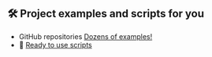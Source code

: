 ## 🛠️ Project examples and scripts for you

- GitHub repositories [Dozens of examples!](https://github.com/FactoryTalk-Optix)
- 👾 [Ready to use scripts](./Ready_to_use_scripts.md)


